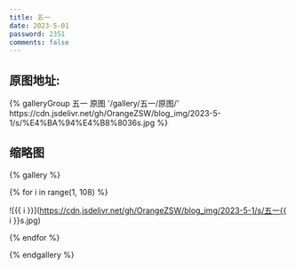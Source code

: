 ```yaml
---
title: 五一
date: 2023-5-01
password: 2351
comments: false
---
```


## 原图地址:

<div class="gallery-group-main">
{% galleryGroup 五一 原图 '/gallery/五一/原图/' https://cdn.jsdelivr.net/gh/OrangeZSW/blog_img/2023-5-1/s/%E4%BA%94%E4%B8%8036s.jpg %}
</div>

<!-- ![](https://cdn.jsdelivr.net/gh/OrangeZSW/blog_img/2023-5-1/y/五一1.jpg)
![](https://cdn.jsdelivr.net/gh/OrangeZSW/blog_img/2023-5-1/y/五一2.jpg)
![](https://cdn.jsdelivr.net/gh/OrangeZSW/blog_img/2023-5-1/y/五一3.jpg)
![](https://cdn.jsdelivr.net/gh/OrangeZSW/blog_img/2023-5-1/y/五一4.jpg)
![](https://cdn.jsdelivr.net/gh/OrangeZSW/blog_img/2023-5-1/y/五一5.jpg)
![](https://cdn.jsdelivr.net/gh/OrangeZSW/blog_img/2023-5-1/y/五一6.jpg)
![](https://cdn.jsdelivr.net/gh/OrangeZSW/blog_img/2023-5-1/y/五一7.jpg)
![](https://cdn.jsdelivr.net/gh/OrangeZSW/blog_img/2023-5-1/y/五一8.jpg)
![](https://cdn.jsdelivr.net/gh/OrangeZSW/blog_img/2023-5-1/y/五一9.jpg)
![](https://cdn.jsdelivr.net/gh/OrangeZSW/blog_img/2023-5-1/y/五一10.jpg)
![](https://cdn.jsdelivr.net/gh/OrangeZSW/blog_img/2023-5-1/y/五一11.jpg) -->

<!-- 一共有107 -->

## 缩略图

{% gallery %}

<!-- 循环到107 -->

{% for i in range(1, 108) %}

![{{ i }}](https://cdn.jsdelivr.net/gh/OrangeZSW/blog_img/2023-5-1/s/五一{{ i }}s.jpg)

{% endfor %}

{% endgallery %}
